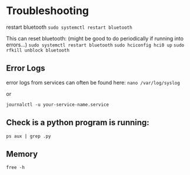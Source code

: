 # Troubleshooting

restart bluetooth `sudo systemctl restart bluetooth`


This can reset bluetooth: (might be good to do periodically if running into errors...)
`sudo systemctl restart bluetooth`
`sudo hciconfig hci0 up`
`sudo rfkill unblock bluetooth`

## Error Logs

error logs from services can often be found here: `nano /var/log/syslog`

or 

`journalctl -u your-service-name.service`


## Check is a python program is running:
`ps aux | grep .py`

## Memory

`free -h`